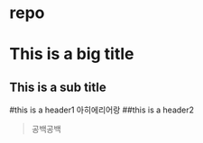 # repo
This is a big title
===================
This is a sub title
-------------------
#this is a header1
아히에리어랑
##this is a header2
>공백공백
>>
